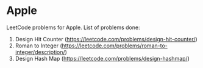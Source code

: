 # Apple
LeetCode problems for Apple.
List of problems done:
1. Design Hit Counter (https://leetcode.com/problems/design-hit-counter/)
2. Roman to Integer (https://leetcode.com/problems/roman-to-integer/description/)
3. Design Hash Map (https://leetcode.com/problems/design-hashmap/)
